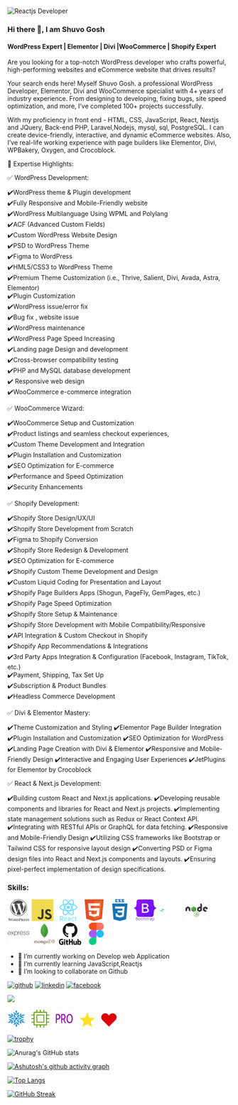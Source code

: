 ![Reactjs Developer](https://i.ibb.co/t3k5Txk/react-js-banner.png)

### Hi there 👋, I am Shuvo Gosh
#### WordPress Expert | Elementor | Divi |WooCommerce | Shopify Expert

Are you looking for a top-notch WordPress developer who crafts  powerful, high-performing websites and  eCommerce website that drives results?

Your search ends here!  Myself Shuvo Gosh. a professional WordPress Developer, Elementor, Divi and  WooCommerce specialist with 4+ years of industry experience. From designing to developing, fixing bugs, site speed optimization, and more, I’ve completed 100+ projects successfully.

With my proficiency in front end - HTML, CSS, JavaScript, React, Nextjs and JQuery, Back-end PHP, Laravel,Nodejs, mysql, sql, PostgreSQL. I can create device-friendly, interactive, and dynamic eCommerce websites. Also, I’ve real-life working experience with page builders like Elementor, Divi, WPBakery, Oxygen, and Crocoblock.

🚀 Expertise Highlights:

✅ WordPress Development:

✔️WordPress theme & Plugin development </br>
✔️Fully Responsive  and Mobile-Friendly website  </br>
✔️WordPress Multilanguage Using WPML and Polylang  </br>
✔️ACF (Advanced Custom Fields)  </br>
✔️Custom WordPress Website Design  </br>
✔️PSD to WordPress Theme  </br>
✔️Figma to WordPress  </br>
✔️HML5/CSS3 to WordPress Theme  </br>
✔️Premium Theme Customization (i.e., Thrive, Salient, Divi, Avada, Astra, Elementor)  </br>
✔️Plugin Customization  </br>
✔️WordPress issue/error fix  </br>
✔️Bug fix , website issue  </br>
✔️WordPress maintenance  </br>
✔️WordPress Page Speed Increasing  </br>
✔️Landing page Design and development  </br>
✔️Cross-browser compatibility testing  </br>
✔️PHP and MySQL database development  </br>
✔️ Responsive web design  </br>
✔️WooCommerce e-commerce integration  </br>

✅ WooCommerce Wizard:

✔️WooCommerce Setup and Customization  </br>
✔️Product listings and seamless checkout experiences,  </br>
✔️Custom Theme Development and Integration  </br>
✔️Plugin Installation and Customization  </br>
✔️SEO Optimization for E-commerce  </br>
✔️Performance and Speed Optimization  </br>
✔️Security Enhancements

✅ Shopify Development:

✔️Shopify Store Design/UX/UI </br>
✔️Shopify Store Development from Scratch </br>
✔️Figma to Shopify Conversion </br>
✔️Shopify Store Redesign & Development </br>
✔️SEO Optimization for E-commerce </br>
✔️Shopify Custom Theme Development and Design </br>
✔️Custom Liquid Coding for Presentation and Layout </br>
✔️Shopify Page Builders Apps (Shogun, PageFly, GemPages, etc.) </br>
✔️Shopify Page Speed Optimization </br>
✔️Shopify Store Setup & Maintenance </br>
✔️Shopify Store Development with Mobile Compatibility/Responsive </br>
✔️API Integration & Custom Checkout in Shopify </br>
✔️Shopify App Recommendations & Integrations </br>
✔️3rd Party Apps Integration & Configuration (Facebook, Instagram, TikTok, etc.) </br>
✔️Payment, Shipping, Tax Set Up </br>
✔️Subscription & Product Bundles </br>
✔️Headless Commerce Development </br>

✅ Divi & Elementor Mastery:

✔️Theme Customization and Styling
✔️Elementor Page Builder Integration
✔️Plugin Installation and Customization
✔️SEO Optimization for WordPress
✔️Landing Page Creation with Divi & Elementor
✔️Responsive and Mobile-Friendly Design
✔️Interactive and Engaging User Experiences
✔️JetPlugins for Elementor by Crocoblock

✅ React & Next.js Development:

✔️Building custom React and Next.js applications.
✔️Developing reusable components and libraries for React and Next.js projects.
✔️Implementing state management solutions such as Redux or React Context API.
✔️Integrating with RESTful APIs or GraphQL for data fetching.
✔️Responsive and Mobile-Friendly Design
✔️Utilizing CSS frameworks like Bootstrap or Tailwind CSS for responsive layout design
✔️Converting PSD or Figma design files into React and Next.js components and layouts.
✔️Ensuring pixel-perfect implementation of design specifications.


### Skills:
<div>
  <img src="https://raw.githubusercontent.com/devicons/devicon/1119b9f84c0290e0f0b38982099a2bd027a48bf1/icons/wordpress/wordpress-plain-wordmark.svg" title="WordPress" alt="WordPress" width="50" height="50"/>
  <img src="https://raw.githubusercontent.com/devicons/devicon/1119b9f84c0290e0f0b38982099a2bd027a48bf1/icons/javascript/javascript-original.svg" title="JavaScript" alt="React" width="50" height="50"/>&nbsp;
  <img src="https://raw.githubusercontent.com/devicons/devicon/1119b9f84c0290e0f0b38982099a2bd027a48bf1/icons/react/react-original-wordmark.svg" title="Reactjs" alt="Java" width="50" height="50"/>&nbsp;
  <img src="https://raw.githubusercontent.com/devicons/devicon/1119b9f84c0290e0f0b38982099a2bd027a48bf1/icons/html5/html5-original.svg" title="HTML5"  width="50" height="50"/>&nbsp;
  <img src="https://raw.githubusercontent.com/devicons/devicon/1119b9f84c0290e0f0b38982099a2bd027a48bf1/icons/css3/css3-plain-wordmark.svg"  title="CSS3"width="50" height="50"/>&nbsp;
  <img src="https://raw.githubusercontent.com/devicons/devicon/1119b9f84c0290e0f0b38982099a2bd027a48bf1/icons/bootstrap/bootstrap-original-wordmark.svg"  title="bootstrap"  width="50" height="50"/>&nbsp;
  <img src="https://raw.githubusercontent.com/devicons/devicon/1119b9f84c0290e0f0b38982099a2bd027a48bf1/icons/tailwindcss/tailwindcss-original-wordmark.svg"  title="tailwindcss"  width="50" height="50"/>&nbsp;
  <img src="https://raw.githubusercontent.com/devicons/devicon/1119b9f84c0290e0f0b38982099a2bd027a48bf1/icons/nodejs/nodejs-original-wordmark.svg"  title="NodeJS"  width="50" height="50"/>&nbsp;
  <img src="https://raw.githubusercontent.com/devicons/devicon/1119b9f84c0290e0f0b38982099a2bd027a48bf1/icons/express/express-original-wordmark.svg"  title="Express"  width="50" height="50"/>&nbsp;
  <img src="https://raw.githubusercontent.com/devicons/devicon/1119b9f84c0290e0f0b38982099a2bd027a48bf1/icons/mongodb/mongodb-original-wordmark.svg"  title="mongodb"  width="50" height="50"/>&nbsp;
  <img src="https://raw.githubusercontent.com/devicons/devicon/1119b9f84c0290e0f0b38982099a2bd027a48bf1/icons/github/github-original-wordmark.svg"  title="heroku"  width="50" height="50"/>&nbsp;
  <img src="https://raw.githubusercontent.com/devicons/devicon/1119b9f84c0290e0f0b38982099a2bd027a48bf1/icons/figma/figma-original.svg"  title="figma"  width="50" height="50"/>&nbsp;
  
</div>


- 🔭 I’m currently working on  Develop web Application 
- 🌱 I’m currently learning JavaScript,Reactjs 
- 👯 I’m looking to collaborate on Github 


[<img src='https://cdn.jsdelivr.net/npm/simple-icons@3.0.1/icons/github.svg' alt='github' height='40'>](https://github.com/https://github.com/Shuvoghosh7)  [<img src='https://cdn.jsdelivr.net/npm/simple-icons@3.0.1/icons/linkedin.svg' alt='linkedin' height='40'>](https://www.linkedin.com/in/https://www.linkedin.com/in/shuvogosh//)  [<img src='https://cdn.jsdelivr.net/npm/simple-icons@3.0.1/icons/facebook.svg' alt='facebook' height='40'>](https://www.facebook.com/https://www.facebook.com/shuvo.gosh.5)  

![](https://komarev.com/ghpvc/?username=Shuvoghosh7&color=green)

<a href='https://archiveprogram.github.com/'><img src='https://raw.githubusercontent.com/acervenky/animated-github-badges/master/assets/acbadge.gif' width='40' height='40'></a> <a href='https://docs.github.com/en/developers'><img src='https://raw.githubusercontent.com/acervenky/animated-github-badges/master/assets/devbadge.gif' width='40' height='40'></a> <a href='https://github.com/pricing'><img src='https://raw.githubusercontent.com/acervenky/animated-github-badges/master/assets/pro.gif' width='40' height='40'></a> <a href='https://stars.github.com/'><img src='https://raw.githubusercontent.com/acervenky/animated-github-badges/master/assets/starbadge.gif' width='35' height='35'></a> <a href='https://docs.github.com/en/github/supporting-the-open-source-community-with-github-sponsors'><img src='https://raw.githubusercontent.com/acervenky/animated-github-badges/master/assets/sponsorbadge.gif' width='35' height='35'></a> 

[![trophy](https://github-profile-trophy.vercel.app/?username=Shuvoghosh7&theme=onedark)](https://github.com/ryo-ma/github-profile-trophy)

![Anurag's GitHub stats](https://github-readme-stats.vercel.app/api?username=Shuvoghosh7&theme=radical&show_icons=true)

[![Ashutosh's github activity graph](https://activity-graph.herokuapp.com/graph?username=Shuvoghosh7&theme=dracula)](https://github.com/ashutosh00710/github-readme-activity-graph)

[![Top Langs](https://github-readme-stats.vercel.app/api/top-langs/?username=Shuvoghosh7&layout=compact)](https://github.com/anuraghazra/github-readme-stats)

[![GitHub Streak](https://github-readme-streak-stats.herokuapp.com/?user=Shuvoghosh7&theme=dark)](https://git.io/streak-stats)


